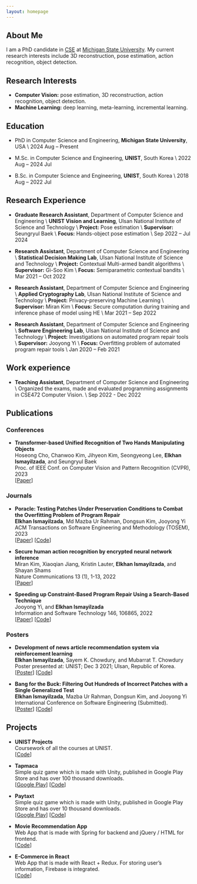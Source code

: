 ```yaml
---
layout: homepage
---
```


## About Me

I am a PhD candidate in [CSE](https://engineering.msu.edu/about/departments/cse) at [Michigan State University](https://msu.edu/). My current research interests include 3D reconstruction, pose estimation, action recognition, object detection.

## Research Interests

- **Computer Vision:** pose estimation, 3D reconstruction, action recognition, object detection.
- **Machine Learning:** deep learning, meta-learning, incremental learning.

## Education
- PhD in Computer Science and Engineering, **Michigan State University**, USA \\
  2024 Aug – Present

- M.Sc. in Computer Science and Engineering, **UNIST**, South Korea \\
  2022 Aug – 2024 Jul
  
- B.Sc. in Computer Science and Engineering, **UNIST**, South Korea \\
  2018 Aug – 2022 Jul

## Research Experience

- **Graduate Research Assistant**, Department of Computer Science and Engineering \\
  **UNIST Vision and Learning**, Ulsan National Institute of Science and Technology \\
  **Project:** Pose estimation \\
  **Supervisor:** Seungryul Baek \\
  **Focus:** Hands-object pose estimation \\
  Sep 2022 – Jul 2024
  
- **Research Assistant**, Department of Computer Science and Engineering \\
  **Statistical Decision Making Lab**, Ulsan National Institute of Science and Technology \\
  **Project:** Contextual Multi-armed bandit algorithms \\
  **Supervisor:** Gi-Soo Kim \\
  **Focus:** Semiparametric contextual bandits \\
  Mar 2021 – Oct 2022
  
  
- **Research Assistant**, Department of Computer Science and Engineering \\
  **Applied Cryptography Lab**, Ulsan National Institute of Science and Technology \\
  **Project:** Privacy-preserving Machine Learning \\
  **Supervisor:** Miran Kim \\
  **Focus:** Secure computation during training and inference phase of model using HE \\
  Mar 2021 – Sep 2022

- **Research Assistant**, Department of Computer Science and Engineering \\
  **Software Engineering Lab**, Ulsan National Institute of Science and Technology \\
  **Project:** Investigations on automated program repair tools \\
  **Supervisor:** Jooyong Yi \\
  **Focus:** Overfitting problem of automated program repair tools \\
  Jan 2020 – Feb 2021

## Work experience
- **Teaching Assistant**, Department of Computer Science and Engineering \\
  Organized the exams, made and evaluated programming assignments in CSE472 Computer Vision. \\
  Sep 2022 - Dec 2022

## Publications

### Conferences
- **Transformer-based Unified Recognition of Two Hands Manipulating Objects**
  <br>
  Hoseong Cho, Chanwoo Kim, Jihyeon Kim, Seongyeong Lee, **Elkhan Ismayilzada**, and Seungryul Baek
  <br>
  Proc. of IEEE Conf. on Computer Vision and Pattern Recognition (CVPR), 2023
  <br>
  [[Paper](https://openaccess.thecvf.com/content/CVPR2023/papers/Cho_Transformer-Based_Unified_Recognition_of_Two_Hands_Manipulating_Objects_CVPR_2023_paper.pdf)]


### Journals
- **Poracle: Testing Patches Under Preservation Conditions to Combat the Overfitting Problem of Program Repair**
  <br>
  **Elkhan Ismayilzada**, Md Mazba Ur Rahman, Dongsun Kim, Jooyong Yi
  <br>
  ACM Transactions on Software Engineering and Methodology (TOSEM), 2023
  <br>
  [[Paper](https://dl.acm.org/doi/10.1145/3625293)]
  [[Code](https://github.com/UNIST-LOFT/poracle)]

- **Secure human action recognition by encrypted neural network inference**
  <br>
  Miran Kim, Xiaoqian Jiang, Kristin Lauter, **Elkhan Ismayilzada**, and Shayan Shams
  <br>
  Nature Communications 13 (1), 1-13, 2022
  <br>
  [[Paper](https://doi.org/10.1038/s41467-022-32168-5)]

- **Speeding up Constraint-Based Program Repair Using a Search-Based Technique**
  <br>
  Jooyong Yi, and **Elkhan Ismayilzada**
  <br>
  Information and Software Technology 146, 106865, 2022
  <br>
  [[Paper](https://doi.org/10.1016/j.infsof.2022.106865)]
  [[Code](https://github.com/jyi/fangelix)]
  
### Posters
- **Development of news article recommendation system via reinforcement learning**
  <br>
  **Elkhan Ismayilzada**, Sayem K. Chowdury, and Mubarrat T. Chowdury
  <br>
  Poster presented at: UNIST; Dec 3 2021; Ulsan, Republic of Korea.
  <br>
  [[Poster](https://drive.google.com/file/d/1NgkcPL2f6GhuSm-gaBw9lTEbMrHrZZ1S/view)]
  [[Code](https://github.com/kcsayem/Parallelization-of-bandit-algorithms-to-reduce-computational-cost-of-news-article-recommendation-sys)]

- **Bang for the Buck: Filtering Out Hundreds of Incorrect Patches with a Single Generalized Test**
  <br>
  **Elkhan Ismayilzada**, Mazba Ur Rahman, Dongsun Kim, and Jooyong Yi
  <br>
  International Conference on Software Engineering (Submitted).
  <br>
  [[Poster](https://drive.google.com/file/d/1pLrGCSrLL-ICqgwZ0KLVnZNNkUpbvF7t/view)]
  [[Code](https://github.com/poracle100/poracle-experiments)]

## Projects
- **UNIST Projects** 
  <br>
  Coursework of all the courses at UNIST.
  <br>
  [[Code](https://github.com/elkhanzada/unist-projects)]

- **Tapmaca**
  <br>
  Simple quiz game which is made with Unity, published in Google Play Store and has over 100 thousand downloads.
  <br>
  [[Google Play](https://play.google.com/store/apps/details?id=com.elkhan.tapmaca)] [[Code](https://github.com/elkhanzada/tapmaca)]

- **Paytaxt**
  <br>
  Simple quiz game which is made with Unity, published in Google Play Store and has over 10 thousand downloads.
  <br>
  [[Google Play](https://play.google.com/store/apps/details?id=com.elkhan.paytaxt)] [[Code](https://github.com/elkhanzada/paytaxt)]

- **Movie Recommendation App**
  <br>
  Web App that is made with Spring for backend and jQuery / HTML for frontend.
  <br>
  [[Code](https://github.com/elkhanzada/movie-recommendation-app)]

- **E-Commerce in React**
  <br>
  Web App that is made with React + Redux. For storing user’s information, Firebase is integrated.
  <br>
  [[Code](https://github.com/elkhanzada/react-e-commerce)]
